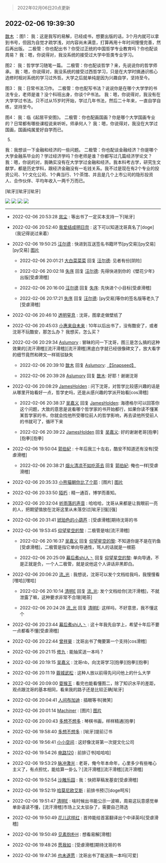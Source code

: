 > 2022年02月06日20点更新
<link rel="stylesheet" href="https://cdn.jsdelivr.net/gh/taotie6/sampleJSON@main/css/photo_show.css">
<meta name="referrer" content="no-referrer" />


 ## 2022-02-06 19:39:30 

 [㪚木](https://www.coolapk.com/feed/33350203?shareKey=MTNlMWEzODI4NjBlNjFmZmI4Y2I~) ：图1：
我：这是我写的易解，已经成书，想要出版的话，3个月内就可以拿到书号，但因为自觉才疏学浅，对内容尚未满意，打算再用十年时间慢慢完善，然后再出版。
二极管：你也配出书？你受过正统的中国哲学专业教育吗？你也配谈周易？
我：嗯，你说得对，我没系统的接受过大学中哲类专业学习。<!--break-->

图2：
我：哲学学习随笔一篇。
二极管：你也配谈哲学？来，先说说你的哲学师承。
我：嗯，你说得对，我没系统的接受过西哲学习，只是在大学时搞通识核心选修时相对系统的学习过外哲。大学之后就单纯是因为兴趣自学，坚持至今。

图3：
我：日常书法习作。
二极管：你也配写书法？说说你是在哪个大学学的书法专业，老师是谁？没个科班出身，你谈个P书法。
我：嗯，你说得对，我没有在大学学过书法。只不过从15岁时开始，学过几年书法，然后二十年来，一直自学自练，坚持至今。

图4：
我：临《起居平安图》。
二极管：你也配画国画？你是哪个大学国画专业的？日常都有哪些课程说来听听。师承何人？
我：嗯，你说得对，我没在大学过国画，国画纯属爱好自学而已。

5.
我：我想谈一下金融和经济的一些问题。
二极管：你也配谈金融经济？你是哪个大学金融系毕业的？学过经济学吗？你老师是谁？你都写过几篇经济学论文？
我：嗯，你说的对，我确实没有在大学学过金融和经济。我本科考古学，研究生文献学，都是历史学科，跟经济金融没有一毛钱关系。我不过是现在有2个专业的投资公司、1个文化公司、1个典当行、1个茶馆、并且是几个上市公司的隐形投资人、合作伙伴、平均年收入一两千万而已。

[呲牙][呲牙][呲牙] 

<div class="album">
<img class="img-item" src="http://image.coolapk.com/feed/2022/0206/19/1081091_c6549bac_7568_1754_822@1080x1782.jpeg" />
<img class="img-item" src="http://image.coolapk.com/feed/2022/0206/19/1081091_eef86d9e_7568_176_345@440x4708.jpeg" />
<img class="img-item" src="http://image.coolapk.com/feed/2022/0206/19/1081091_8445a073_7568_1769_728@1908x3456.jpeg" />
<img class="img-item" src="http://image.coolapk.com/feed/2022/0206/19/1081091_ba03734f_7568_1774_92@983x2375.jpeg" />
</div>

 ------- 

- 2022-02-06 20:53:28 [岚尘](uid=1308250) : 等出书了一定买本支持一下[呲牙] 

- 2022-02-06 20:52:40 [我爱结成明日奈](uid=1772977) : 这下可以知道沈哥真名了[doge]（我记得说过来着） 

- 2022-02-06 19:50:25 [汪尔德](uid=1595236) : 快进到互送签名书籍环节[py交易][py交易][py交易] [图片](http://image.coolapk.com/feed/2022/0206/19/1595236_117baccb_8223_9954_623@500x281.gif)

    - 2022-02-06 20:01:21 [大白菜菜菜](uid=2081020) 回复 [汪尔德](uid=1595236): 见者有份[阴险] 

    - 2022-02-06 20:02:18 [失序](uid=1009107) 回复 [汪尔德](uid=1595236): 先得快进到你的《壁花少年》出版[受虐滑稽] 

    - 2022-02-06 20:16:00 [汪尔德](uid=1595236) 回复 [失序](uid=1009107): 先快进个小目标[受虐滑稽] 

    - 2022-02-06 20:17:21 [失序](uid=1009107) 回复 [汪尔德](uid=1595236): [py交易]等你的签名版等老久了[受虐滑稽] 

- 2022-02-06 20:46:10 [透明窒息](uid=2443616) : 沈哥，图拿走做壁纸了 

- 2022-02-06 20:45:03 [小惠来自未来](uid=847097) : 10年以后出书了，没有酷安了，或者沈哥不玩酷安，那怎么办？  我想买，怎么买？ 

- 2022-02-06 20:29:34 [Aslumory](uid=5464916) : 冒昧的问一下沈哥，图三是怎么搞的这种效果的[流汗滑稽][流汗滑稽][流汗滑稽]黑底白字就已经很像碑文了，放大看字的细节竟然和碑文一样斑驳缺失 

    - 2022-02-06 20:39:10 [㪚木](uid=1081091) 回复 [Aslumory](uid=5464916): <a class="feed-link-url" href="http://www.coolapk.com/apk/com.niksoftware.snapseed" title="Snapseed" target="_blank" rel="nofollow">【Snapseed】</a> 

    - 2022-02-06 20:39:28 [Aslumory](uid=5464916) 回复 [㪚木](uid=1081091): 好耶！谢谢沈哥 

- 2022-02-06 20:08:29 [JamesHolden](uid=3484763) : 问下沈哥，对哲学比较感兴趣的话是从哪里开始看好一点，哲学史吗，还是从感兴趣的学派开始看[cos滑稽] 

    - 2022-02-06 20:38:37 [吴嘉义](uid=2877191) 回复 [JamesHolden](uid=3484763): 海德格尔可以回答你这个问题，大致的意思是说看哪个哲学家的书开始都行，如果你读不懂某某哲学家的书，你就会找他所受哪位前人的哲学影响，再去读他所受前人的书就可了，循环下来 

    - 2022-02-06 20:39:22 [JamesHolden](uid=3484763) 回复 [吴嘉义](uid=2877191): 好的谢谢老哥[抱拳][抱拳][抱拳] 

- 2022-02-06 19:50:04 [郭伯紀](uid=2859803) : 十年后我三十左右，酷安不知道还有没有[受虐滑稽] 

    - 2022-02-06 20:38:21 [烟火清凉不如吃茶去](uid=4279524) 回复 [郭伯紀](uid=2859803): 俺也一样[受虐滑稽] 

- 2022-02-06 20:35:33 [小熊猫朝你比了个耶](uid=4352062) : [图片] [图片](http://image.coolapk.com/feed/2022/0206/20/4352062_cb5634b1_0932_0337_567@643x681.jpeg)

- 2022-02-06 20:33:50 [陌朽](uid=838229) : 精一通百，博学而善知。 

- 2022-02-06 20:32:04 [听雨落的声音](uid=3650984) : 哈哈哈，沈哥从来都是让我眼前一亮的人，把期望值放在沈哥这里从未落空过[呲牙][强][强] 

- 2022-02-06 20:31:41 [琥珀色的小葫芦](uid=3670859) : [受虐滑稽]期待沈哥的书 

- 2022-02-06 19:53:45 [仰望星空的黎](uid=1961388) : 二极管是啥[流汗滑稽] 

    - 2022-02-06 20:16:37 [吴嘉义](uid=2877191) 回复 [仰望星空的黎](uid=1961388): 不知道你是不是在钓鱼[受虐滑稽]，二极管是指它单向导通性，骂人的话就是一根筋 

    - 2022-02-06 20:25:09 [幕后煮shi人丶](uid=1067340) 回复 [仰望星空的黎](uid=1961388): 单向导通，不是正就是负，一个人二极管，就是说他这个人讲话非黑即白。 

- 2022-02-06 20:06:20 [流_光](uid=1451285) : 我想说，沈哥可以发个文档给我吗，我慢慢看[嘿哈][嘿哈] 

    - 2022-02-06 20:10:14 [清明E](uid=1792072) 回复 [流_光](uid=1451285): 发个文档给你[流汗滑稽]，不就泄露了嘛，这种要求非常不合理[喝茶] 

    - 2022-02-06 20:24:28 [流_光](uid=1451285) 回复 [清明E](uid=1792072): 这样吗，不好意思，我不懂这个 

- 2022-02-06 20:23:44 [幕后煮shi人丶](uid=1067340) : 这十年我先自学上，希望十年后不要一点都看不懂[受虐滑稽] 

- 2022-02-06 20:22:44 [曾祥昊](uid=6695078) : 沈哥出书了俺要第一个支持[cos滑稽] 

- 2022-02-06 20:21:15 [修九](uid=2967088) : 能抽奖送一本吗？ 

- 2022-02-06 20:19:15 [吴嘉义](uid=2877191) : 沈哥nb，向沈哥学习[抱拳][抱拳][抱拳] 

- 2022-02-06 20:11:19 [蓉城武松](uid=2335991) : 这种人放以前得先问问他上的什么大学 

- 2022-02-06 20:09:00 [耍猴王](uid=2055455) : 看完也能看懂图二，除了知识水平的差距，观点跟沈哥的基本相同，看来我的路子还是比较正确[呲牙] 

- 2022-02-06 20:04:41 [人间布加迪](uid=4042826) : 插眼等书[微笑] 

- 2022-02-06 20:01:14 [Machiner](uid=3114536) : [图片] [图片](http://image.coolapk.com/feed/2022/0206/20/3114536_a3538fae_8872_9493_731@741x1080.jpeg)

- 2022-02-06 20:00:43 [多想不想多](uid=1473521) : 琴棋书画，样样精通[抱拳] 

- 2022-02-06 19:58:40 [多想不想多](uid=1473521) : [呲牙]提前订书 

- 2022-02-06 19:56:41 [小小空间](uid=11119633) : 这好像沈哥第一次提文化公司 

- 2022-02-06 19:54:26 [电路120](uid=711711) : 前排订书[哈哈哈] 

- 2022-02-06 19:53:29 [脉冲激光](uid=1825566) : 老哥，俺今年本命年，心里多少有些唯心主义了，有点担忧，能给算一卦么？[流汗滑稽][流汗滑稽][流汗滑稽] 

- 2022-02-06 19:52:54 [沙雕乐园](uid=2447129) : 我：快把草稿发基安[受虐滑稽] 

- 2022-02-06 19:52:19 [哈莫尼欧艾斯](uid=13629814) : 前排书预订[doge呵斥] 

- 2022-02-06 19:51:47 [清明E](uid=1792072) : 啥时候出书能公示一波嘛，周易这玩意感觉单单卦语读不懂，[流汗滑稽]市场上又太驳杂了，需要自己筛选 

- 2022-02-06 19:50:49 [花儿这样红](uid=3618501) : 首帅能给首富翻译出个中译英吗[受虐滑稽] 

- 2022-02-06 19:50:49 [见素抱朴H](uid=1014158) : 想看易解[滑稽] 

- 2022-02-06 19:48:26 [愿我如](uid=3364757) : [受虐滑稽]期待沈哥的书 

- 2022-02-06 19:47:36 [也未遂愿](uid=3056500) : 沈哥出书了能送我一本吗[可爱] 

